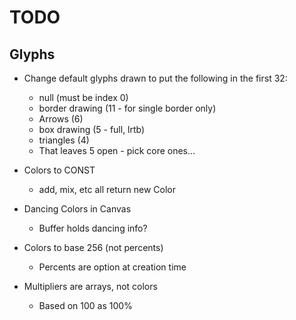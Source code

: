 
# TODO

## Glyphs

* Change default glyphs drawn to put the following in the first 32:
  * null (must be index 0)
  * border drawing (11 - for single border only)
  * Arrows (6)
  * box drawing (5 - full, lrtb)
  * triangles (4)
  * That leaves 5 open - pick core ones...

* Colors to CONST
  * add, mix, etc all return new Color
  
* Dancing Colors in Canvas
  * Buffer holds dancing info?
  
* Colors to base 256 (not percents)
  * Percents are option at creation time

* Multipliers are arrays, not colors
  * Based on 100 as 100%
  
